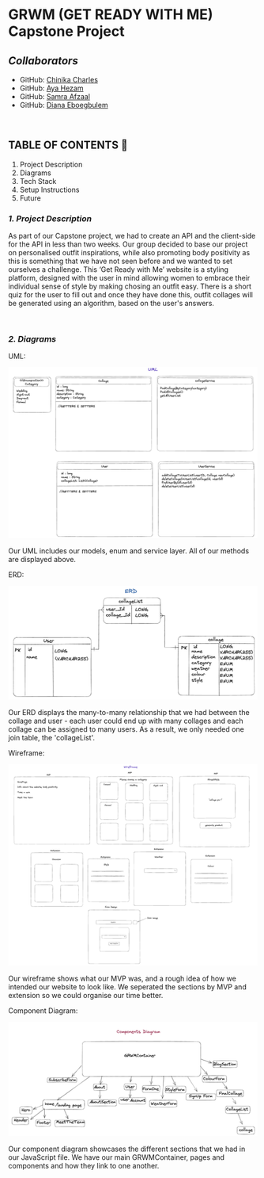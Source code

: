 # **GRWM (GET READY WITH ME) Capstone Project**

## **_Collaborators_**

- GitHub: [Chinika Charles](https://github.com/ChinikaC)
- GitHub: [Aya Hezam](https://github.com/aya-rh)
- GitHub: [Samra Afzaal](https://github.com/samra-a)
- GitHub: [Diana Eboegbulem](https://github.com/PrincessDiana1)

<br />

## **TABLE OF CONTENTS** 📖
1. Project Description
2. Diagrams
3. Tech Stack
4. Setup Instructions
5. Future

### **_1. Project Description_**

As part of our Capstone project, we had to create an API and the client-side for the API in less than two weeks. Our group decided to base our project on personalised outfit inspirations, while also promoting body positivity as this is something that we have not seen before and we wanted to set ourselves a challenge. This ‘Get Ready with Me’ website is a styling platform, designed with the user in mind allowing women to embrace their individual sense of style by making chosing an outfit easy. There is a short quiz for the user to fill out and once they have done this, outfit collages will be generated using an algorithm, based on the user's answers.

<br />

### **_2. Diagrams_**

UML:

![UML](images/UML.png)

Our UML includes our models, enum and service layer. All of our methods are displayed above.

ERD:

![ERD](images/ERD.png)

Our ERD displays the many-to-many relationship that we had between the collage and user - each user could end up with many collages and each collage can be assigned to many users. As a result, we only needed one join table, the 'collageList'.

Wireframe:

![Wireframe](images/Wireframe.png)

Our wireframe shows what our MVP was, and a rough idea of how we intended our website to look like. We seperated the sections by MVP and extension so we could organise our time better.

Component Diagram:

![Component Diagram](images/Components.png)

Our component diagram showcases the different sections that we had in our JavaScript file. We have our main GRWMContainer, pages and components and how they link to one another.

